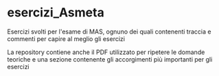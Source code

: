 # esercizi_Asmeta
Esercizi svolti per l'esame di MAS, ognuno dei quali contenenti traccia e commenti per capire al meglio gli esercizi

La repository contiene anche il PDF utilizzato per ripetere le domande teoriche e una sezione contenente gli accorgimenti più importanti per gli esercizi
